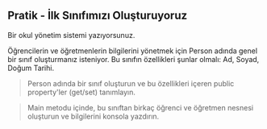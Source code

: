 ﻿## Pratik - İlk Sınıfımızı Oluşturuyoruz

Bir okul yönetim sistemi yazıyorsunuz.

Öğrencilerin ve öğretmenlerin bilgilerini yönetmek için Person adında genel bir sınıf oluşturmanız isteniyor. Bu sınıfın özellikleri şunlar olmalı: Ad, Soyad, Doğum Tarihi.

> Person adında bir sınıf oluşturun ve bu özellikleri içeren public property'ler (get/set) tanımlayın.

> Main metodu içinde, bu sınıftan birkaç öğrenci ve öğretmen nesnesi oluşturun ve bilgilerini konsola yazdırın.
